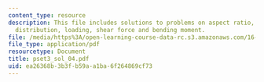 ```yaml
---
content_type: resource
description: This file includes solutions to problems on aspect ratio, circulation
  distribution, loading, shear force and bending moment.
file: /media/https%3A/open-learning-course-data-rc.s3.amazonaws.com/16-01-unified-engineering-i-ii-iii-iv-fall-2005-spring-2006/ea26368b3b3fb59aa1ba6f264869cf73_pset3_sol_04.pdf
file_type: application/pdf
resourcetype: Document
title: pset3_sol_04.pdf
uid: ea26368b-3b3f-b59a-a1ba-6f264869cf73
---
```

